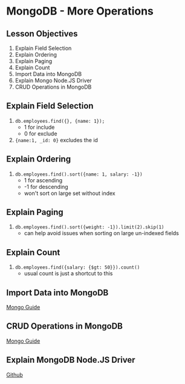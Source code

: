 # MongoDB - More Operations

## Lesson Objectives
1. Explain Field Selection
1. Explain Ordering
1. Explain Paging
1. Explain Count
1. Import Data into MongoDB
1. Explain Mongo Node.JS Driver
1. CRUD Operations in MongoDB

## Explain Field Selection
1. `db.employees.find({}, {name: 1});`
	- 1 for include
	- 0 for exclude
1. `{name:1, _id: 0}` excludes the id

## Explain Ordering
1. `db.employees.find().sort({name: 1, salary: -1})`
	- 1 for ascending
	- -1 for descending
	- won't sort on large set without index

## Explain Paging
1. `db.employees.find().sort({weight: -1}).limit(2).skip(1)`
	- can help avoid issues when sorting on large un-indexed fields

## Explain Count
1. `db.employees.find({salary: {$gt: 50}}).count()`
	- usual count is just a shortcut to this

## Import Data into MongoDB
[Mongo Guide](https://docs.mongodb.com/guides/server/import/)

## CRUD Operations in MongoDB
[Mongo Guide](https://docs.mongodb.com/guides/server/insert/)

## Explain MongoDB Node.JS Driver
[Github](https://github.com/mongodb/node-mongodb-native)